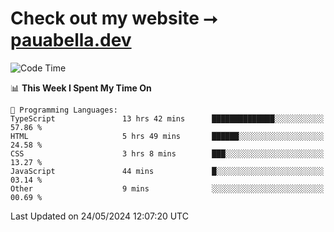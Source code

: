 # Check out my website ⭢ [pauabella.dev](https://pauabella.dev)

<!--START_SECTION:waka-->
![Code Time](http://img.shields.io/badge/Code%20Time-3%2C372%20hrs%208%20mins-blue)

📊 **This Week I Spent My Time On** 

```text
💬 Programming Languages: 
TypeScript               13 hrs 42 mins      ██████████████░░░░░░░░░░░   57.86 % 
HTML                     5 hrs 49 mins       ██████░░░░░░░░░░░░░░░░░░░   24.58 % 
CSS                      3 hrs 8 mins        ███░░░░░░░░░░░░░░░░░░░░░░   13.27 % 
JavaScript               44 mins             █░░░░░░░░░░░░░░░░░░░░░░░░   03.14 % 
Other                    9 mins              ░░░░░░░░░░░░░░░░░░░░░░░░░   00.69 % 
```


 Last Updated on 24/05/2024 12:07:20 UTC
<!--END_SECTION:waka-->
